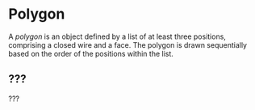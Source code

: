# Polygon

A _polygon_ is an object defined by a list of at least three positions, comprising a closed wire and a face. The polygon is drawn sequentially based on the order of the positions within the list. 

## ???

??? 